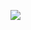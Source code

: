 <a href="https://www.instagram.com/my_diary333/" target="_blank"><img src="https://img.shields.io/badge/instagram-E4405F?style=for-the-badge&logo=instagram&logoColor=white"></a>
